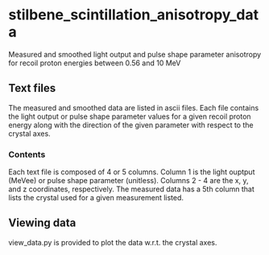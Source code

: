 # stilbene_scintillation_anisotropy_data
Measured and smoothed light output and pulse shape parameter anisotropy for recoil proton energies between 0.56 and 10 MeV 

## Text files    
The measured and smoothed data are listed in ascii files.  Each file contains the light output or pulse shape parameter values for a given recoil proton energy along with the direction of the given parameter with respect to the crystal axes.

### Contents
Each text file is composed of 4 or 5 columns.  Column 1 is the light ouptput (MeVee) or pulse shape parameter (unitless).  Columns 2 - 4 are the x, y, and z coordinates, respectively.  The measured data has a 5th column that lists the crystal used for a given measurement listed.

## Viewing data
view_data.py is provided to plot the data w.r.t. the crystal axes. 
